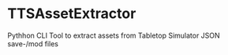# TTSAssetExtractor
Pythhon CLI Tool to extract assets from Tabletop Simulator JSON save-/mod files
